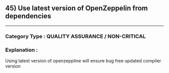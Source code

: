 ## 45) Use latest version of OpenZeppelin from dependencies



---

### **Category Type** : QUALITY ASSURANCE / NON-CRITICAL


### **Explanation** : 
Using latest version of openzeppline will ensure bug free updated compiler version


